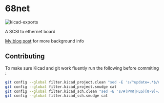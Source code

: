 # 68net

![kicad-exports](https://github.com/ronangaillard/68net/workflows/kicad-exports/badge.svg?branch=master)

A SCSI to ethernet board

[My blog post](https://ronangaillard.github.io/posts/68net-a-modern-scsi2ethernet-board-part1/) for more background info 

## Contributing

To make sure Kicad and git work fluently run the following before commiting :

```bash
git config --global filter.kicad_project.clean "sed -E 's/^update=.*$/update=Date/'"
git config --global filter.kicad_project.smudge cat
git config --global filter.kicad_sch.clean "sed -E 's/#(PWR|FLG)[0-9]+/#\1?/'"
git config --global filter.kicad_sch.smudge cat
```
